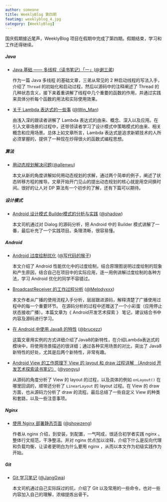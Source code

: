 ```yaml
---
author: someone
title: WeeklyBlog 第四期
featimg: weeklyblog_4.jpg
category: [WeeklyBlog]
---
```


国庆假期接近尾声，WeeklyBlog 项目在假期中完成了第四期。假期结束，学习和工作还得继续。

##### Java

- [Java 基础 —— 多线程（读书笔记）「一」](http://imxie.cc/2016/09/21/Review-Java-Thread/)([@谢三弟](https://github.com/xcc3641))

  作为一篇 Java 多线程 的基础文章，三弟从常见的 2 种启动线程的写法入手，介绍了 `Thread` 的初始化和启动过程，然后以源码中的注释阐述了 Thread 的几种状态含义，接下来着重讲解了线程中几个重要的函数的作用，并通过实践来具体分析每个函数的用法和实际使用效果。

- [关于 Lambda 表达式的一些事](https://win-man.github.io/2016/09/24/%E5%85%B3%E4%BA%8E%20Lambda%20%E8%A1%A8%E8%BE%BE%E5%BC%8F%E7%9A%84%E4%B8%80%E4%BA%9B%E4%BA%8B/) ([@Win_Man](https://github.com/Win-Man))

  由浅入深的跟读者讲解了 Lambda 表达式的由来、概念、深入以及应用。在引入文章场景的过程中，还带领读者学习了设计模式中策略模式的由来、相关概念和应用场景。总体上如文章所言，Lambda 表达式是追求新颖技术的人所必须掌握的，提供了一种现在炒得很火的函数式编程思想。

##### 算法

- [用动态规划解决问题](http://allenwu.itscoder.com/dynamic-programming)([@allenwu](http://allenwu.itscoder.com/)) 

  本文从新的角度讲解如何用动态规划的求解，通过两个简单的例子，阐述了状态转移方程的推导。文章开始开门见山的提出动态规划的核心就是用空间换时间。很好的让人对 DP 算法有一个初步的了解，还有下篇可以期待。

##### 设计模式

- [Android 设计模式 Builder模式的分析与实践](https://shadowzwy.github.io/2016/09/26/Android%E8%AE%BE%E8%AE%A1%E6%A8%A1%E5%BC%8FBuilder%E6%A8%A1%E5%BC%8F%E7%9A%84%E5%88%86%E6%9E%90%E5%92%8C%E5%AE%9E%E8%B7%B5.html) ([@shadow](https://github.com/shaDowZwy))

  本文司机通过对 Dialog 的源码分析，把 Android 中的 Builder 模式讲解了一番，最后补充了一个实践项目。条理清晰，很容易懂。

##### Android

- [Android 过度绘制优化](http://jaeger.itscoder.com/android/2016/09/29/android-performance-overdraw.html) ([@写代码的猴子](https://github.com/laobie))

  本文介绍了 Android 性能优化中的过度绘制，结合原理图说明过度绘制的现象和产生原因，结合自己在项目中的实际应用，逐一用例讲解过度绘制的各种方法，学习 Android 优化的同学不容错过。

- [BroadcastReceiver 的工作过程分析](http://melodyxxx.com/2016/09/24/broadcast-receiver-analysis/) ([@Melodyxxx](https://github.com/melodyxxx))

  本文作者从广播的使用流程入手分析，层层跟进源码，解释清楚了广播使用过程中的每一个重要环节。
  在源码分析的过程中还赠送了一个小彩蛋（应用停止状态接收广播）。本篇文章为《 Android开发艺术探索 》 笔记，建议结合书中内容及源码进行学习。

- [在 Android 中使用 Java8 的特性](http://brucezz.itscoder.com/use-java8-in-android) ([@brucezz](https://github.com/brucezz))

  这篇文章用实例的方式详细介绍了Java8的新特性，在介绍Lambda表达式的模块中，将使用场景描述的很详细；通过各种实用场景的对比，突出了 Java8 新特性的好处，尤其是后两个新特性，非常有趣。

- [Android View 的工作原理下 View 的 layout 和 draw 过程详解 （Android 开发艺术探索读书笔记）](http://yongyu.itscoder.com/2016/10/05/view_layout_and_draw/) ([@yongyu](https://github.com/yongyu0102))

  从源码的角度分析了 View 的 layout 的过程，以及具体的例如 `onLayout()` 在哪里回调的，顺带还分析了 `LinearLayout` 的 layout 过程。在 View 的 draw 方面，也从源码力分析了 draw 的流程。最后总结了一些自定义 View 的种类和套路，以及一些注意事项。

##### Nginx

- [使用 Nginx 部署静态页面](http://showzeng.itscoder.com/nginx/2016/10/03/use-nginx-to-deploy-static-pages-easily.html) ([@showzeng](https://github.com/showzeng))

  作者从 nginx 介绍，到安装，到配置，一气呵成，很适合初学者实践 nginx 。整体行文规范，干净整洁。并对 nginx 优点加以诠释，介绍下什么是反向代理和负载均衡，让读者更明白为什么要用 nginx ，从而以本文作为初级实践作为开始。

##### Git

- [Git 学习笔记](http://janggwa.cn/2016/10/04/Git%E5%AD%A6%E4%B9%A0%E7%AC%94%E8%AE%B0/) ([@JangGwa](https://github.com/JangGwa))

  本文司机通过自己实际踩过的坑，介绍了 Git 以及常用的一些命令，也对一些内容加入自己的理解，浓缩提炼出骨干。

